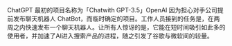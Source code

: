 ChatGPT 最初的项目名称为「Chatwith GPT-3.5」OpenAI 因为担心对手公司提前发布聊天机器人 ChatBot，而临时确定的项目。工作人员接到的任务是，在两周之内快速发布一个聊天机器人。让所有人惊讶的是，它能在短时间吸引如此多的使用者，并加速了AI进入搜索产品的进程，随之引发了谷歌与微软间的较量。
